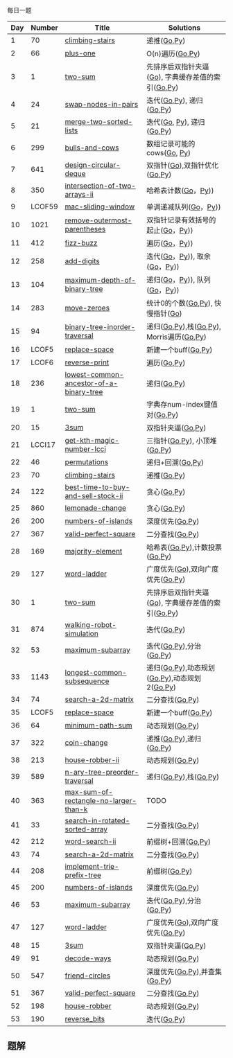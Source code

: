 每日一题


|Day|Number|Title|Solutions|
|---|---|---|------|
|1|70|[climbing-stairs](https://leetcode-cn.com/problems/climbing-stairs) | 递推([Go](../Week_01/70/climbing_stairs.go),[Py](../Week_01/70/climbing_stairs.py))|
|2|66|[plus-one](https://leetcode-cn.com/problems/plus-one) | O(n)遍历([Go](66/plus_one.go),[Py](66/plus_one.py))|
|3|1|[two-sum](https://leetcode-cn.com/problems/two-sum) | 先排序后双指针夹逼([Go](../Week_01/1/two_sum.go)), 字典缓存差值的索引([Go](../Week_01/1/two_sum_2.go),[Py](../Week_01/1/two_sum.py))|
|4|24|[swap-nodes-in-pairs](https://leetcode-cn.com/problems/swap-nodes-in-pairs)| 迭代([Go](../Week_01/24/swap_nodes_in_pairs2.go),[Py](../Week_01/24/swap_nodes_in_pairs2.py)), 递归([Go](../Week_01/24/swap_nodes_in_pairs.go),[Py](../Week_01/24/swap_nodes_in_pairs.py))|
|5|21|[merge-two-sorted-lists](https://leetcode-cn.com/problems/merge-two-sorted-lists) | 迭代([Go](../Week_01/21/merge_two_sorted_lists.go), [Py](../Week_01/21/merge_two_sorted_lists.py)), 递归([Go](../Week_01/21/merge_two_sorted_lists2.go),[Py](../Week_01/21/merge_two_sorted_lists2.py))|
|6|299|[bulls-and-cows](https://leetcode-cn.com/problems/bulls-and-cows) | 数组记录可能的cows([Go](299/bulls_and_cows.go), [Py](299/bulls_and_cows.go))|
|7|641|[design-circular-deque](https://leetcode-cn.com/problems/design-circular-deque) | 双指针([Go](../Week_01/641/design_circular_deque.go)),双指针优化([Go](../Week_01/641/design_circular_deque2.go),[Py](../Week_01/641/design_circular_deque2.py))|
|8|350|[intersection-of-two-arrays-ii](https://leetcode-cn.com/problems/intersection-of-two-arrays-ii) | 哈希表计数([Go](350/intersection_of_two_arrays_ii.go)，[Py](350/intersection_of_two_arrays_ii.py)))|
|9|LCOF59|[mac-sliding-window](https://leetcode-cn.com/problems/hua-dong-chuang-kou-de-zui-da-zhi-lcof/) | 单调递减队列([Go](LCOF59/max_sliding_window.go)，[Py](LCOF59/max_sliding_window.go)))|
|10|1021|[remove-outermost-parentheses](https://leetcode-cn.com/problems/remove-outermost-parentheses) | 双指针记录有效括号的起止([Go](1021/remove_outermost_parentheses.go)，[Py](1021/remove_outermost_parentheses.py)))|
|11|412|[fizz-buzz](https://leetcode-cn.com/problems/fizz-buzz) | 遍历([Go](412/fizz_buzz.go)，[Py](412/fizz_buzz.py)))|
|12|258|[add-digits](https://leetcode-cn.com/problems/add-digits) | 迭代([Go](258/add_digits.go)，[Py](258/add_digits.py))), 取余([Go](258/add_digits2.go)，[Py](258/add_digits2.py)))|
|13|104|[maximum-depth-of-binary-tree](https://leetcode-cn.com/problems/maximum-depth-of-binary-tree) | 递归([Go](104/maximum_depth_of_binary_tree2.go)，[Py](104/maximum_depth_of_binary_tree2.py))), 队列([Go](104/maximum_depth_of_binary_tree3.go)，[Py](104/maximum_depth_of_binary_tree3.go)))|
|14|283|[move-zeroes](https://leetcode-cn.com/problems/move-zeroes) |  统计0的个数([Go](../Week_01/283/move_zeros.go),[Py](../Week_01/283/move_zeros.py)), 快慢指针([Go](../Week_01/283/move_zeros.go))|
|15|94|[binary-tree-inorder-traversal](https://leetcode-cn.com/problems/binary-tree-inorder-traversal) | 递归([Go](../Week_02/94/binary_tree_inorder_traversal.go),[Py](../Week_02/94/binary_tree_inorder_traversal.py)),栈([Go](../Week_02/94/binary_tree_inorder_traversal2.go),[Py](../Week_02/94/binary_tree_inorder_traversal2.py)), Morris遍历([Go](../Week_02/94/binary_tree_inorder_traversal3.go),[Py](../Week_02/94/binary_tree_inorder_traversal3.py))|
|16|LCOF5|[replace-space](https://leetcode-cn.com/problems/ti-huan-kong-ge-lcof) | 新建一个buff([Go](LCOF5/replace_space.go),[Py](LCOF5/replace_space.go))|
|17|LCOF6|[reverse-print](https://leetcode-cn.com/problems/cong-wei-dao-tou-da-yin-lian-biao-lcof) | 遍历([Go](LCOF6/reverse_link_node.go),[Py](LCOF6/reverse_link_node.py))|
|18|236|[lowest-common-ancestor-of-a-binary-tree](https://leetcode-cn.com/problems/lowest-common-ancestor-of-a-binary-tree) | 递归([Go](../Week_03/236/lowest_common_ancestor_of_a-binary_tree.go),[Py](LCOF6/reverse_link_node.py))|
|19|1|[two-sum](https://leetcode-cn.com/problems/two-sum) | 字典存num-index键值对([Go](1/two_sum.go),[Py](1/two_sum.py))|
|20|15|[3sum](https://leetcode-cn.com/problems/3sum) | 双指针夹逼([Go](15/3sum.go),[Py](15/3sum.py))|
|21|LCCI17|[get-kth-magic-number-lcci](https://leetcode-cn.com/problems/get-kth-magic-number-lcci) | 三指针([Go](LCCI17/get_kth_magic_number.go),[Py](LCCI17/get_kth_magic_number.py)), 小顶堆([Go](LCCI17/get_kth_magic_number2.go),[Py](LCCI17/get_kth_magic_number2.py))|
|22|46|[permutations](https://leetcode-cn.com/problems/permutations) | 递归+回溯([Go](../Week_03/46/permutations.go),[Py](../Week_03/46/permutations.py))|
|23|70|[climbing-stairs](https://leetcode-cn.com/problems/climbing-stairs) | 递推([Go](../Week_01/70/climbing_stairs.go),[Py](../Week_01/70/climbing_stairs.py))|
|24|122|[best-time-to-buy-and-sell-stock-ii](https://leetcode-cn.com/problems/best-time-to-buy-and-sell-stock-ii) | 贪心([Go](../Week_04/122/best_time_to_buy_and_sell_stock_ii.go),[Py](../Week_04/122/best_time_to_buy_and_sell_stock_ii.py))|
|25|860|[lemonade-change](https://leetcode-cn.com/problems/lemonade-change) | 贪心([Go](../Week_04/860/lemonade_change.go),[Py](../Week_04/860/lemonade_change.py))|
|26|200|[numbers-of-islands](https://leetcode-cn.com/problems/numbers-of-islands) | 深度优先([Go](../Week_04/200/number_of_islands.go),[Py](../Week_04/200/number_of_islands.py))|
|27|367|[valid-perfect-square](https://leetcode-cn.com/problems/valid-perfect-square) | 二分查找([Go](../Week_04/367/valid_perfect_square.go),[Py](../Week_04/367/valid_perfect_square.go))|
|28|169|[majority-element](https://leetcode-cn.com/problems/majority-element) | 哈希表([Go](../Week_03/169/majority_element.go),[Py](../Week_03/169/majority_element.py)),计数投票([Go](../Week_03/169/majority_element2.go),[Py](../Week_03/169/majority_element2.py))|
|29|127|[word-ladder](https://leetcode-cn.com/problems/word-ladder) | 广度优先([Go](../Week_04/127/word_ladder.go)),双向广度优先([Go](../Week_04/127/word_ladder2.go),[Py](../Week_04/127/word_ladder2.py))|
|30|1|[two-sum](https://leetcode-cn.com/problems/two-sum) | 先排序后双指针夹逼([Go](../Week_01/1/two_sum.go)), 字典缓存差值的索引([Go](../Week_01/1/two_sum_2.go),[Py](../Week_01/1/two_sum.py))|
|31|874|[walking-robot-simulation](https://leetcode-cn.com/problems/walking-robot-simulation) | 迭代([Go](../Week_04/874/walking_robot_simulation.go),[Py](../Week_04/874/walking_robot_simulation.py))|
|32|53|[maximum-subarray](https://leetcode-cn.com/problems/maximum-subarray) | 迭代([Go](53/maximum_subarray.go),[Py](53/maximum_subarray.py)),分治([Go](53/maximum_subarray2.go),[Py](53/maximum_subarray2.py))|
|33|1143|[longest-common-subsequence](https://leetcode-cn.com/problems/longest-common-subsequence) | 递归([Go](../Week_06/1143/longest_common_subsequence.go),[Py](../Week_06/1143/longest_common_subsequence.py)),动态规划([Go](../Week_06/1143/longest_common_subsequence2.go),[Py](../Week_06/1143/longest_common_subsequence2.py)),动态规划2([Go](../Week_06/1143/longest_common_subsequence3.go),[Py](../Week_06/1143/longest_common_subsequence3.py))|
|34|74|[search-a-2d-matrix](https://leetcode-cn.com/problems/search-a-2d-matrix) | 二分查找([Go](../Week_04/74/search_a_2d_matrix.go),[Py](../Week_04/74/search_a_2d_matrix.py))|
|35|LCOF5|[replace-space](https://leetcode-cn.com/problems/ti-huan-kong-ge-lcof) | 新建一个buff([Go](LCOF5/replace_space.go),[Py](LCOF5/replace_space.go))|
|36|64|[minimum-path-sum](https://leetcode-cn.com/problems/minimum-path-sum) | 动态规划([Go](64/minimum_path_sum.go),[Py](64/minimum_path_sum.py))|
|37|322|[coin-change](https://leetcode-cn.com/problems/coin-change) | 递推([Go](../Week_04/322/coin_change.go),[Py](../Week_04/322/coin_change.py)),递归([Go](../Week_04/322/coin_change2.go),[Py](../Week_04/322/coin_change2.py))|
|38|213|[house-robber-ii](https://leetcode-cn.com/problems/house-robber-ii) | 动态规划([Go](../Week_06/213/house_robber_ii.go),[Py](../Week_06/213/house_robber_ii.go))|
|39|589|[n-ary-tree-preorder-traversal](https://leetcode-cn.com/problems/n-ary-tree-preorder-traversal) | 递归([Go](../Week_02/589/n_ary_tree_preorder_traversal.go),[Py](../Week_02/589/n_ary_tree_preorder_traversal.go)),栈([Go](../Week_02/589/n_ary_tree_preorder_traversal2.go),[Py](../Week_02/589/n_ary_tree_preorder_traversal2.go))|
|40|363|[max-sum-of-rectangle-no-larger-than-k](https://leetcode-cn.com/problems/max-sum-of-rectangle-no-larger-than-k) | TODO|
|41|33|[search-in-rotated-sorted-array](https://leetcode-cn.com/problems/search-in-rotated-sorted-array) | 二分查找([Go](../Week_04/33/search_in_rotated_sorted_array.go),[Py](../Week_04/33/search_in_rotated_sorted_array.py))|
|42|212|[word-search-ii](https://leetcode-cn.com/problems/word-search-ii) | 前缀树+回溯([Go](../Week_07/212/word_search_ii.go),[Py](../Week_07/212/word_search_ii.py))|
|43|74|[search-a-2d-matrix](https://leetcode-cn.com/problems/search-a-2d-matrix) | 二分查找([Go](../Week_04/74/search_a_2d_matrix.go),[Py](../Week_04/74/search_a_2d_matrix.py))|
|44|208|[implement-trie-prefix-tree](https://leetcode-cn.com/problems/implement-trie-prefix-tree) | 前缀树([Go](../Week_07/208/implement_trie_prefix_tree.go),[Py](../Week_07/208/implement_trie_prefix_tree.py))|
|45|200|[numbers-of-islands](https://leetcode-cn.com/problems/numbers-of-islands) | 深度优先([Go](../Week_04/200/number_of_islands.go),[Py](../Week_04/200/number_of_islands.py))|
|46|53|[maximum-subarray](https://leetcode-cn.com/problems/maximum-subarray) | 迭代([Go](../Week_06/53/maximum_subarray.go),[Py](../Week_06/53/maximum_subarray.py)),分治([Go](../Week_06/53/maximum_subarray2.go),[Py](../Week_06/53/maximum_subarray2.py))|
|47|127|[word-ladder](https://leetcode-cn.com/problems/word-ladder) | 广度优先([Go](../Week_04/127/word_ladder.go)),双向广度优先([Go](../Week_04/127/word_ladder2.go),[Py](../Week_04/127/word_ladder2.py))|
|48|15|[3sum](https://leetcode-cn.com/problems/3sum) | 双指针夹逼([Go](15/3sum.go),[Py](15/3sum.py))|
|49|91|[decode-ways](https://leetcode-cn.com/problems/decode-ways) | 动态规划([Go](../Week_06/91/decode_ways.go),[Py](../Week_06/91/decode_ways.py))|
|50|547|[friend-circles](https://leetcode-cn.com/problems/friend-circles) | 深度优先([Go](../Week_07/547/friend_circles.go),[Py](../Week_07/547/friend_circles.py)),并查集([Go](../Week_07/547/friend_circles2.go),[Py](../Week_07/547/friend_circles2.py))|
|51|367|[valid-perfect-square](https://leetcode-cn.com/problems/valid-perfect-square) | 二分查找([Go](../Week_04/367/valid_perfect_square.go),[Py](../Week_04/367/valid_perfect_square.go))|
|52|198|[house-robber](https://leetcode-cn.com/problems/house-robber) | 动态规划([Go](../Week_06/198/house_robber.go),[Py](../Week_06/198/house_robber.py))|
|53|190|[reverse_bits](https://leetcode-cn.com/problems/reverse_bits) | 迭代([Go](190/reverse_bits.go),[Py](190/reverse_bits.py))|

## 题解

### 
